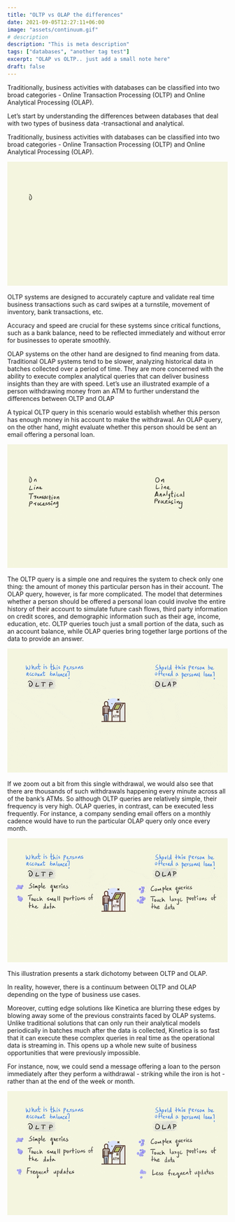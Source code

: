 ```yaml
---
title: "OLTP vs OLAP the differences"
date: 2021-09-05T12:27:11+06:00
image: "assets/continuum.gif"
# description
description: "This is meta description"
tags: ["databases", "another tag test"]
excerpt: "OLAP vs OLTP.. just add a small note here"
draft: false
---
```

Traditionally, business activities with databases can be classified into two broad categories - Online Transaction Processing (OLTP) and Online Analytical Processing (OLAP).

Let’s start by understanding the differences between databases that deal with two types of business data -transactional and analytical.

Traditionally, business activities with databases can be classified into two broad categories - Online Transaction Processing (OLTP) and Online Analytical Processing (OLAP). 

![](assets/names_written.gif)<!-- -->

OLTP systems are designed to accurately capture and validate real time business transactions such as card swipes at a turnstile, movement of inventory, bank transactions, etc. 

Accuracy and speed are crucial for these systems since critical functions, such as a bank balance, need to be reflected immediately and without error for businesses to operate smoothly. 

OLAP systems on the other hand are designed to find meaning from data. Traditional OLAP systems tend to be slower, analyzing historical data in batches collected over a period of time. They are more concerned with the ability to execute complex analytical queries that can deliver business insights than they are with speed.
Let’s use an illustrated example of a person withdrawing money from an ATM to further understand the differences between OLTP and OLAP

A typical OLTP query in this scenario would establish whether this person has enough money in his account to make the withdrawal. An OLAP query, on the other hand, might evaluate whether this person should be sent an email offering a personal loan.

![](assets/queries.gif)<!-- -->

The OLTP query is a simple one and requires the system to check only one thing: the amount of money this particular person has in their account. The OLAP query, however, is far more complicated. The model that determines whether a person should be offered a personal loan could involve the entire history of their account to simulate future cash flows, third party information on credit scores, and demographic information such as their age, income, education, etc. OLTP queries touch just a small portion of the data, such as an account balance, while OLAP queries bring together large portions of the data to provide an answer.

![](assets/query_points_1.gif)<!-- -->

If we zoom out a bit from this single withdrawal, we would also see that there are thousands of such withdrawals happening every minute across all of the bank’s ATMs. So although OLTP queries are relatively simple, their frequency is very high. 
OLAP queries, in contrast, can be executed less frequently. For instance, a company sending email offers on a monthly cadence would have to  run the particular OLAP query only once every month.

![](assets/query_points_2.gif)<!-- -->

This illustration presents a stark dichotomy between OLTP and OLAP.

In reality, however, there is a continuum between OLTP and OLAP depending on the type of business use cases. 

Moreover, cutting edge solutions like Kinetica are blurring these edges by blowing away some of the previous constraints faced by OLAP systems. Unlike traditional solutions that can only run their analytical models periodically in batches much after the data is collected, Kinetica is so fast that it can execute these complex queries in real time as the operational data is streaming in. This opens up a whole new suite of business opportunities that were previously impossible. 

For instance, now, we could send a message offering a loan to the person immediately after they perform a withdrawal - striking while the iron is hot - rather than at the end of the week or month.

![](assets/continuum.gif)<!-- -->
